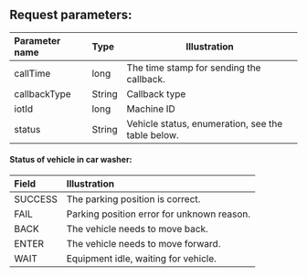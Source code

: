 ## Request parameters:

|Parameter name|Type|Illustration|
|:----    |:----- |-----   |
|callTime   |long |The time stamp for sending the callback.   |
|callbackType   |String |Callback type   |
|iotId |long   |Machine ID|
|status |String   |Vehicle status, enumeration, see the table below.|


#### Status of vehicle in car washer:

|Field|Illustration|
|:-----  |:-----      |
|SUCCESS|The parking position is correct.|
|FAIL|Parking position error for unknown reason.|
|BACK|The vehicle needs to move back.|
|ENTER|The vehicle needs to move forward.|
|WAIT|Equipment idle, waiting for vehicle.|